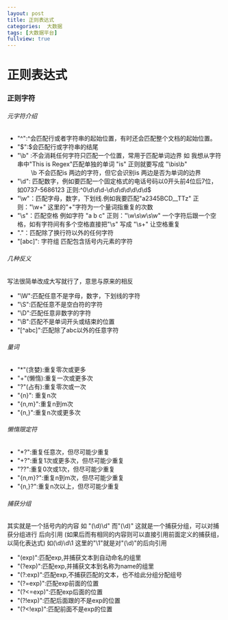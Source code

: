 ```yaml
---
layout: post
title: 正则表达式
categories:  大数据
tags: [大数据平台]
fullview: true
---
```


# 正则表达式

### 正则字符

###### 元字符介绍
* "^":^会匹配行或者字符串的起始位置，有时还会匹配整个文档的起始位置。
* "$":$会匹配行或字符串的结尾
* "\b" :不会消耗任何字符只匹配一个位置，常用于匹配单词边界 如 我想从字符串中"This is Regex"匹配单独的单词 "is" 正则就要写成 "\bis\b"  
　　  \b 不会匹配is 两边的字符，但它会识别is 两边是否为单词的边界
* "\d": 匹配数字，例如要匹配一个固定格式的电话号码以0开头前4位后7位，如0737-5686123  正则:^0\d\d\d-\d\d\d\d\d\d\d$
* "\w"：匹配字母，数字，下划线.例如我要匹配"a2345BCD__TTz" 正则："\w+"  这里的"+"字符为一个量词指重复的次数
* "\s"：匹配空格 例如字符 "a b c" 正则："\w\s\w\s\w"  一个字符后跟一个空格，如有字符间有多个空格直接把"\s" 写成 "\s+" 让空格重复
* "."：匹配除了换行符以外的任何字符
* "[abc]": 字符组  匹配包含括号内元素的字符

###### 几种反义
写法很简单改成大写就行了，意思与原来的相反<br>
* "\W":匹配任意不是字母，数字，下划线的字符
* "\S":匹配任意不是空白符的字符
* "\D":匹配任意非数字的字符
* "\B":匹配不是单词开头或结束的位置
* "[^abc]":匹配除了abc以外的任意字符

###### 量词
* "*"(贪婪):重复零次或更多
* "+"(懒惰):重复一次或更多次
* "?"(占有):重复零次或一次
* "{n}": 重复n次
* "{n,m}":重复n到m次
* "{n,}":重复n次或更多次

###### 懒惰限定符
* "*?":重复任意次，但尽可能少重复
* "+?":重复1次或更多次，但尽可能少重复
* "??":重复0次或1次，但尽可能少重复
* "{n,m}?":重复n到m次，但尽可能少重复
* "{n,}?":重复n次以上，但尽可能少重复

###### 捕获分组
其实就是一个括号内的内容 如 "(\d)\d" 而"(\d)" 这就是一个捕获分组，可以对捕获分组进行 后向引用 (如果后而有相同的内容则可以直接引用前面定义的捕获组，以简化表达式) 如(\d)\d\1 这里的"\1"就是对"(\d)"的后向引用<br>

* "(exp)":匹配exp,并捕获文本到自动命名的组里
* "(?<name>exp)":匹配exp,并捕获文本到名称为name的组里
* "(?:exp)":匹配exp,不捕获匹配的文本，也不给此分组分配组号
* "(?=exp)":匹配exp前面的位置
* "(?<=exp)":匹配exp后面的位置
* "(?!exp)":匹配后面跟的不是exp的位置
* "(?<!exp)":匹配前面不是exp的位置
